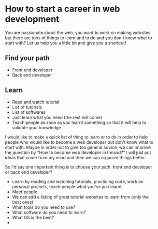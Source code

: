 # How to start a career in web development

You are passionate about the web, you want to work on making websites but there are tons of things to learn and to do and you don't know what to start with? Let us help you a little bit and give you a shortcut!

## Find your path
- Front end developer
- Back end developer

## Learn
- Read and watch tutorial
- List of tutorials
- List of softwares
- Just learn what you need (the rest will come)
- Teach people as soon as you learnt something so that it will help to validate your knowledge





I would like to make a quick list of thing to learn or to do in order to help people who would like to become a web developer but don't know what to start with. Maybe in order not to give too general advice, we can improve the question by "How to become web developer in Ireland?"
I will just put ideas that come from my mind and then we can organize things better. 

So I'd say one important thing is to choose your path: front end developer or back end developer?

- Learn by reading and watching tutorials, practicing code, work on personal projects, teach people what you've just learnt.
- Meet people
- We can add a listing of great tutorial websites to learn from (only the best ones)
- What tools do you need to use?
- What software do you need to learn?
- What OS is the best?
- 
